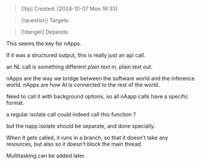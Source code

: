 
>[!tip] Created: [2024-10-07 Mon 16:33]

>[!question] Targets: 

>[!danger] Depends: 

This seems the key for nApps.

If it was a structured output, this is really just an api call.

an NL call is something different plain text in, plain text out.

nApps are the way we bridge between the software world and the inference world.
nApps are how AI is connected to the rest of the world.

Need to call it with background options, so all nAapp calls have a specific format.

a regular isolate call could indeed call this function ?

but the napp isolate should be separate, and done specially.

When it gets called, it runs in a branch, so that it doesn't take any resources, but also so it doesn't block the main thread.

Multitasking can be added later.